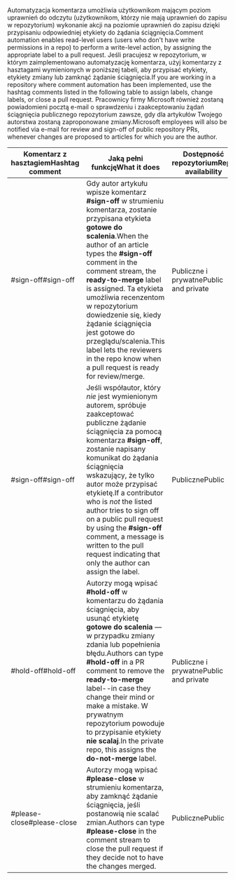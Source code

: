 <span data-ttu-id="67c81-101">Automatyzacja komentarza umożliwia użytkownikom mającym poziom uprawnień do odczytu (użytkownikom, którzy nie mają uprawnień do zapisu w repozytorium) wykonanie akcji na poziomie uprawnień do zapisu dzięki przypisaniu odpowiedniej etykiety do żądania ściągnięcia.</span><span class="sxs-lookup"><span data-stu-id="67c81-101">Comment automation enables read-level users (users who don't have write permissions in a repo) to perform a write-level action, by assigning the appropriate label to a pull request.</span></span> <span data-ttu-id="67c81-102">Jeśli pracujesz w repozytorium, w którym zaimplementowano automatyzację komentarza, użyj komentarzy z hasztagami wymienionych w poniższej tabeli, aby przypisać etykiety, etykiety zmiany lub zamknąć żądanie ściągnięcia.</span><span class="sxs-lookup"><span data-stu-id="67c81-102">If you are working in a repository where comment automation has been implemented, use the hashtag comments listed in the following table to assign labels, change labels, or close a pull request.</span></span> <span data-ttu-id="67c81-103">Pracownicy firmy Microsoft również zostaną powiadomieni pocztą e-mail o sprawdzeniu i zaakceptowaniu żądań ściągnięcia publicznego repozytorium zawsze, gdy dla artykułów Twojego autorstwa zostaną zaproponowane zmiany.</span><span class="sxs-lookup"><span data-stu-id="67c81-103">Microsoft employees will also be notified via e-mail for review and sign-off of public repository PRs, whenever changes are proposed to articles for which you are the author.</span></span>


| <span data-ttu-id="67c81-104">Komentarz z hasztagiem</span><span class="sxs-lookup"><span data-stu-id="67c81-104">Hashtag comment</span></span> | <span data-ttu-id="67c81-105">Jaką pełni funkcję</span><span class="sxs-lookup"><span data-stu-id="67c81-105">What it does</span></span> | <span data-ttu-id="67c81-106">Dostępność repozytorium</span><span class="sxs-lookup"><span data-stu-id="67c81-106">Repo availability</span></span> |
| --- | --- | --- |
| <span data-ttu-id="67c81-107">#sign-off</span><span class="sxs-lookup"><span data-stu-id="67c81-107">#sign-off</span></span> |<span data-ttu-id="67c81-108">Gdy autor artykułu wpisze komentarz **#sign-off** w strumieniu komentarza, zostanie przypisana etykieta **gotowe do scalenia**.</span><span class="sxs-lookup"><span data-stu-id="67c81-108">When the author of an article types the **#sign-off** comment in the comment stream, the **ready-to-merge** label is assigned.</span></span> <span data-ttu-id="67c81-109">Ta etykieta umożliwia recenzentom w repozytorium dowiedzenie się, kiedy żądanie ściągnięcia jest gotowe do przeglądu/scalenia.</span><span class="sxs-lookup"><span data-stu-id="67c81-109">This label lets the reviewers in the repo know when a pull request is ready for review/merge.</span></span> |<span data-ttu-id="67c81-110">Publiczne i prywatne</span><span class="sxs-lookup"><span data-stu-id="67c81-110">Public and private</span></span> |
| <span data-ttu-id="67c81-111">#sign-off</span><span class="sxs-lookup"><span data-stu-id="67c81-111">#sign-off</span></span> |<span data-ttu-id="67c81-112">Jeśli współautor, który *nie* jest wymienionym autorem, spróbuje zaakceptować publiczne żądanie ściągnięcia za pomocą komentarza **#sign-off**, zostanie napisany komunikat do żądania ściągnięcia wskazujący, że tylko autor może przypisać etykietę.</span><span class="sxs-lookup"><span data-stu-id="67c81-112">If a contributor who is *not* the listed author tries to sign off on a public pull request by using the **#sign-off** comment, a message is written to the pull request indicating that only the author can assign the label.</span></span> |<span data-ttu-id="67c81-113">Publiczne</span><span class="sxs-lookup"><span data-stu-id="67c81-113">Public</span></span> |
| <span data-ttu-id="67c81-114">#hold-off</span><span class="sxs-lookup"><span data-stu-id="67c81-114">#hold-off</span></span> |<span data-ttu-id="67c81-115">Autorzy mogą wpisać **#hold-off** w komentarzu do żądania ściągnięcia, aby usunąć etykietę **gotowe do scalenia** — w przypadku zmiany zdania lub popełnienia błędu.</span><span class="sxs-lookup"><span data-stu-id="67c81-115">Authors can type **#hold-off** in a PR comment to remove the **ready-to-merge** label--in case they change their mind or make a mistake.</span></span> <span data-ttu-id="67c81-116">W prywatnym repozytorium powoduje to przypisanie etykiety **nie scalaj**.</span><span class="sxs-lookup"><span data-stu-id="67c81-116">In the private repo, this assigns the **do-not-merge** label.</span></span> |<span data-ttu-id="67c81-117">Publiczne i prywatne</span><span class="sxs-lookup"><span data-stu-id="67c81-117">Public and private</span></span> |
| <span data-ttu-id="67c81-118">#please-close</span><span class="sxs-lookup"><span data-stu-id="67c81-118">#please-close</span></span> |<span data-ttu-id="67c81-119">Autorzy mogą wpisać **#please-close** w strumieniu komentarza, aby zamknąć żądanie ściągnięcia, jeśli postanowią nie scalać zmian.</span><span class="sxs-lookup"><span data-stu-id="67c81-119">Authors can type **#please-close** in the comment stream to close the pull request if they decide not to have the changes merged.</span></span> |<span data-ttu-id="67c81-120">Publiczne</span><span class="sxs-lookup"><span data-stu-id="67c81-120">Public</span></span> |
